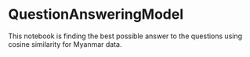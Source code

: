 # QuestionAnsweringModel

This notebook is finding the best possible answer to the questions using cosine similarity for Myanmar data.
